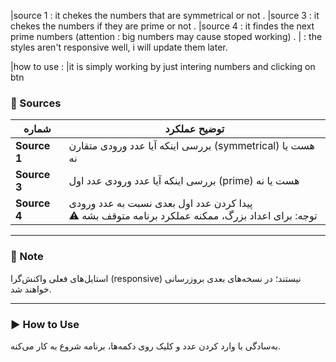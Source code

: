 |source 1 : it chekes the numbers that are symmetrical or not . 
|source 3 : it chekes the numbers if they are prime or not . 
|source 4 : it findes the next prime numbers (attention : big numbers may cause stoped working) .
|<note> : the styles aren't responsive well, i will update them later.  

|how to use : 
|it is simply working by just intering numbers and clicking on btn
### 📄 Sources

| شماره | توضیح عملکرد |
|--------|----------------|
| **Source 1** | بررسی اینکه آیا عدد ورودی متقارن (symmetrical) هست یا نه |
| **Source 3** | بررسی اینکه آیا عدد ورودی عدد اول (prime) هست یا نه |
| **Source 4** | پیدا کردن عدد اول بعدی نسبت به عدد ورودی <br> ⚠️ توجه: برای اعداد بزرگ، ممکنه عملکرد برنامه متوقف بشه |

---

### 📝 Note

استایل‌های فعلی واکنش‌گرا (responsive) نیستند؛ در نسخه‌های بعدی بروزرسانی خواهند شد.

---

### ▶️ How to Use

به‌سادگی با وارد کردن عدد و کلیک روی دکمه‌ها، برنامه شروع به کار می‌کنه.
